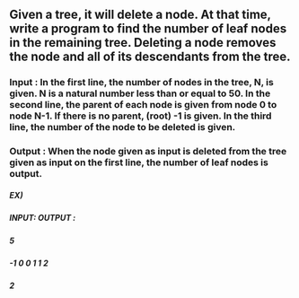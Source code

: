 ## Given a tree, it will delete a node. At that time, write a program to find the number of leaf nodes in the remaining tree. Deleting a node removes the node and all of its descendants from the tree.
### Input : In the first line, the number of nodes in the tree, N, is given. N is a natural number less than or equal to 50. In the second line, the parent of each node is given from node 0 to node N-1. If there is no parent, (root) -1 is given. In the third line, the number of the node to be deleted is given.
### Output : When the node given as input is deleted from the tree given as input on the first line, the number of leaf nodes is output.

##### EX)
##### INPUT:                         OUTPUT :
##### 5
##### -1 0 0 1 1                              2
##### 2